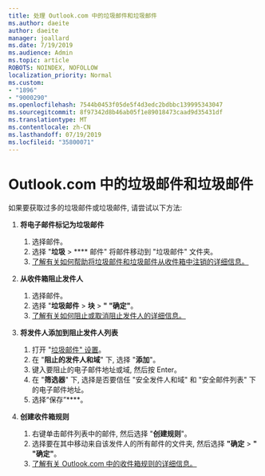 ```yaml
---
title: 处理 Outlook.com 中的垃圾邮件和垃圾邮件
ms.author: daeite
author: daeite
manager: joallard
ms.date: 7/19/2019
ms.audience: Admin
ms.topic: article
ROBOTS: NOINDEX, NOFOLLOW
localization_priority: Normal
ms.custom:
- "1896"
- "9000290"
ms.openlocfilehash: 7544b0453f05de5f4d3edc2bdbbc139995343047
ms.sourcegitcommit: 8f97342d8b46ab05f1e89018473caad9d35431df
ms.translationtype: MT
ms.contentlocale: zh-CN
ms.lasthandoff: 07/19/2019
ms.locfileid: "35800071"
---
```

# <a name="spam-and-junk-email-in-outlookcom"></a>Outlook.com 中的垃圾邮件和垃圾邮件

如果要获取过多的垃圾邮件或垃圾邮件, 请尝试以下方法:

1. **将电子邮件标记为垃圾邮件**
    1. 选择邮件。
    1. 选择 "**垃圾** > **** 邮件" 将邮件移动到 "垃圾邮件" 文件夹。
    1. [了解有关如何帮助将垃圾邮件和垃圾邮件从收件箱中注销的详细信息。](https://support.office.com/article/a3ece97b-82f8-4a5e-9ac3-e92fa6427ae4?wt.mc_id=Office_Outlook_com_Alchemy)

1. **从收件箱阻止发件人**
    1. 选择邮件。
    1. 选择 "**垃圾邮件** > **块** > **" "确定"**。
    1. [了解有关如何阻止或取消阻止发件人的详细信息。](https://support.office.com/article/afba1c94-77bb-4f50-8b85-057cf52f4d5e?wt.mc_id=Office_Outlook_com_Alchemy)

1. **将发件人添加到阻止发件人列表**
    1. 打开 "[垃圾邮件" 设置](https://outlook.live.com/mail/options/mail/junkEmail/blockedSendersAndDomainsV2)。
    1. 在 "**阻止的发件人和域**" 下, 选择 "**添加**"。
    1. 键入要阻止的电子邮件地址或域, 然后按 Enter。
    1. 在 "**筛选器**" 下, 选择是否要信任 "安全发件人和域" 和 "安全邮件列表" 下的电子邮件地址。
    1. 选择“保存”****。

1. **创建收件箱规则**
    1. 右键单击邮件列表中的邮件, 然后选择 "**创建规则**"。
    1. 选择要在其中移动来自该发件人的所有邮件的文件夹, 然后选择 **"确定** > **" "确定"**。
    1. [了解有关 Outlook.com 中的收件箱规则的详细信息。](https://support.office.com/article/4b094371-a5d7-49bd-8b1b-4e4896a7cc5d?wt.mc_id=Office_Outlook_com_Alchemy)